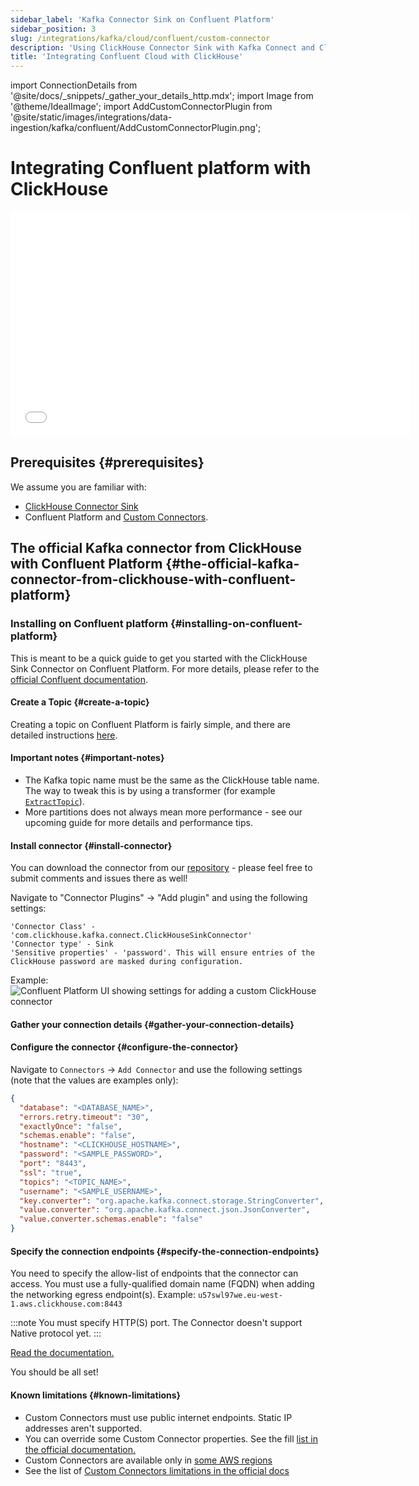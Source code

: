 ```yaml
---
sidebar_label: 'Kafka Connector Sink on Confluent Platform'
sidebar_position: 3
slug: /integrations/kafka/cloud/confluent/custom-connector
description: 'Using ClickHouse Connector Sink with Kafka Connect and ClickHouse'
title: 'Integrating Confluent Cloud with ClickHouse'
---
```


import ConnectionDetails from '@site/docs/_snippets/_gather_your_details_http.mdx';
import Image from '@theme/IdealImage';
import AddCustomConnectorPlugin from '@site/static/images/integrations/data-ingestion/kafka/confluent/AddCustomConnectorPlugin.png';

# Integrating Confluent platform with ClickHouse

<div class='vimeo-container'>
  <iframe src="//www.youtube.com/embed/SQAiPVbd3gg"
    width="640"
    height="360"
    frameborder="0"
    allow="autoplay;
    fullscreen;
    picture-in-picture"
    allowfullscreen>
  </iframe>
</div>

## Prerequisites {#prerequisites}
We assume you are familiar with:
* [ClickHouse Connector Sink](../kafka-clickhouse-connect-sink.md)
* Confluent Platform and [Custom Connectors](https://docs.confluent.io/cloud/current/connectors/bring-your-connector/overview.html).

## The official Kafka connector from ClickHouse with Confluent Platform {#the-official-kafka-connector-from-clickhouse-with-confluent-platform}

### Installing on Confluent platform {#installing-on-confluent-platform}
This is meant to be a quick guide to get you started with the ClickHouse Sink Connector on Confluent Platform.
For more details, please refer to the [official Confluent documentation](https://docs.confluent.io/cloud/current/connectors/bring-your-connector/custom-connector-qs.html#uploading-and-launching-the-connector).

#### Create a Topic {#create-a-topic}
Creating a topic on Confluent Platform is fairly simple, and there are detailed instructions [here](https://docs.confluent.io/cloud/current/client-apps/topics/manage.html).

#### Important notes {#important-notes}

* The Kafka topic name must be the same as the ClickHouse table name. The way to tweak this is by using a transformer (for example [`ExtractTopic`](https://docs.confluent.io/platform/current/connect/transforms/extracttopic.html)).
* More partitions does not always mean more performance - see our upcoming guide for more details and performance tips.

#### Install connector {#install-connector}
You can download the connector from our [repository](https://github.com/ClickHouse/clickhouse-kafka-connect/releases) - please feel free to submit comments and issues there as well!

Navigate to "Connector Plugins" -> "Add plugin" and using the following settings:

```text
'Connector Class' - 'com.clickhouse.kafka.connect.ClickHouseSinkConnector'
'Connector type' - Sink
'Sensitive properties' - 'password'. This will ensure entries of the ClickHouse password are masked during configuration.
```
Example:
<Image img={AddCustomConnectorPlugin} size="md" alt="Confluent Platform UI showing settings for adding a custom ClickHouse connector" border/>

#### Gather your connection details {#gather-your-connection-details}
<ConnectionDetails />

#### Configure the connector {#configure-the-connector}
Navigate to `Connectors` -> `Add Connector` and use the following settings (note that the values are examples only):

```json
{
  "database": "<DATABASE_NAME>",
  "errors.retry.timeout": "30",
  "exactlyOnce": "false",
  "schemas.enable": "false",
  "hostname": "<CLICKHOUSE_HOSTNAME>",
  "password": "<SAMPLE_PASSWORD>",
  "port": "8443",
  "ssl": "true",
  "topics": "<TOPIC_NAME>",
  "username": "<SAMPLE_USERNAME>",
  "key.converter": "org.apache.kafka.connect.storage.StringConverter",
  "value.converter": "org.apache.kafka.connect.json.JsonConverter",
  "value.converter.schemas.enable": "false"
}
```

#### Specify the connection endpoints {#specify-the-connection-endpoints}
You need to specify the allow-list of endpoints that the connector can access.
You must use a fully-qualified domain name (FQDN) when adding the networking egress endpoint(s).
Example: `u57swl97we.eu-west-1.aws.clickhouse.com:8443`

:::note
You must specify HTTP(S) port. The Connector doesn't support Native protocol yet.
:::

[Read the documentation.](https://docs.confluent.io/cloud/current/connectors/bring-your-connector/custom-connector-qs.html#cc-byoc-endpoints)

You should be all set!

#### Known limitations {#known-limitations}
* Custom Connectors must use public internet endpoints. Static IP addresses aren't supported.
* You can override some Custom Connector properties. See the fill [list in the official documentation.](https://docs.confluent.io/cloud/current/connectors/bring-your-connector/custom-connector-manage.html#override-configuration-properties)
* Custom Connectors are available only in [some AWS regions](https://docs.confluent.io/cloud/current/connectors/bring-your-connector/custom-connector-fands.html#supported-aws-regions)
* See the list of [Custom Connectors limitations in the official docs](https://docs.confluent.io/cloud/current/connectors/bring-your-connector/custom-connector-fands.html#limitations)
